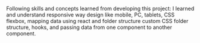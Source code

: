 
 Following skills and concepts learned from developing this project:
             I learned and understand responsive way design like mobile, PC, tablets, CSS flexbox, mapping data using react and folder structure custom CSS folder structure, hooks, and passing data from one component to another component.
